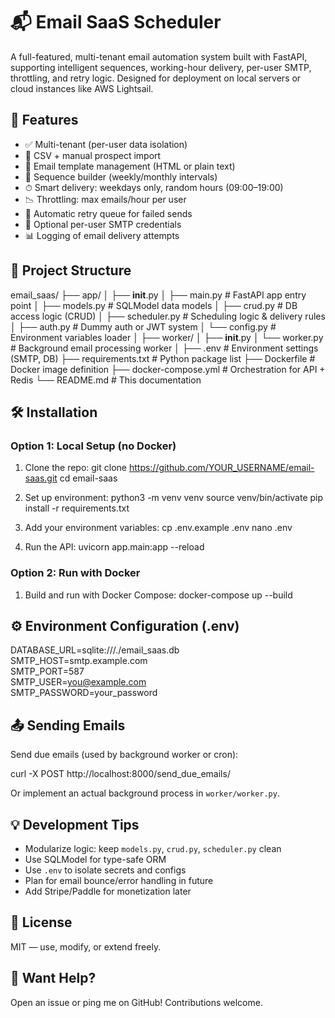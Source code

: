 # 📬 Email SaaS Scheduler

A full-featured, multi-tenant email automation system built with FastAPI, supporting intelligent sequences, working-hour delivery, per-user SMTP, throttling, and retry logic. Designed for deployment on local servers or cloud instances like AWS Lightsail.

## 🚀 Features

- ✅ Multi-tenant (per-user data isolation)
- 📇 CSV + manual prospect import
- 🧾 Email template management (HTML or plain text)
- 🔁 Sequence builder (weekly/monthly intervals)
- ⏱ Smart delivery: weekdays only, random hours (09:00–19:00)
- 📉 Throttling: max emails/hour per user
- 🔁 Automatic retry queue for failed sends
- 🔐 Optional per-user SMTP credentials
- 📊 Logging of email delivery attempts

## 🧱 Project Structure

email_saas/
├── app/
│   ├── __init__.py
│   ├── main.py              # FastAPI app entry point
│   ├── models.py            # SQLModel data models
│   ├── crud.py              # DB access logic (CRUD)
│   ├── scheduler.py         # Scheduling logic & delivery rules
│   ├── auth.py              # Dummy auth or JWT system
│   └── config.py            # Environment variables loader
│
├── worker/
│   ├── __init__.py
│   └── worker.py            # Background email processing worker
│
├── .env                     # Environment settings (SMTP, DB)
├── requirements.txt         # Python package list
├── Dockerfile               # Docker image definition
├── docker-compose.yml       # Orchestration for API + Redis
└── README.md                # This documentation

## 🛠 Installation

### Option 1: Local Setup (no Docker)

1. Clone the repo:
   git clone https://github.com/YOUR_USERNAME/email-saas.git
   cd email-saas

2. Set up environment:
   python3 -m venv venv
   source venv/bin/activate
   pip install -r requirements.txt

3. Add your environment variables:
   cp .env.example .env
   nano .env

4. Run the API:
   uvicorn app.main:app --reload

### Option 2: Run with Docker

1. Build and run with Docker Compose:
   docker-compose up --build

## ⚙️ Environment Configuration (.env)

DATABASE_URL=sqlite:///./email_saas.db  
SMTP_HOST=smtp.example.com  
SMTP_PORT=587  
SMTP_USER=you@example.com  
SMTP_PASSWORD=your_password  

## 📤 Sending Emails

Send due emails (used by background worker or cron):

curl -X POST http://localhost:8000/send_due_emails/

Or implement an actual background process in `worker/worker.py`.

## 💡 Development Tips

- Modularize logic: keep `models.py`, `crud.py`, `scheduler.py` clean
- Use SQLModel for type-safe ORM
- Use `.env` to isolate secrets and configs
- Plan for email bounce/error handling in future
- Add Stripe/Paddle for monetization later

## 📜 License

MIT — use, modify, or extend freely.

## 🙋 Want Help?

Open an issue or ping me on GitHub! Contributions welcome.

